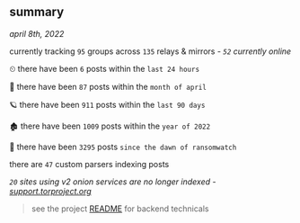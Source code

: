 
## summary
_april 8th, 2022_

currently tracking `95` groups across `135` relays & mirrors - _`52` currently online_

⏲ there have been `6` posts within the `last 24 hours`

🦈 there have been `87` posts within the `month of april`

🪐 there have been `911` posts within the `last 90 days`

🏚 there have been `1009` posts within the `year of 2022`

🦕 there have been `3295` posts `since the dawn of ransomwatch`

there are `47` custom parsers indexing posts

_`20` sites using v2 onion services are no longer indexed - [support.torproject.org](https://support.torproject.org/onionservices/v2-deprecation/)_

> see the project [README](https://github.com/thetanz/ransomwatch#ransomwatch--) for backend technicals
